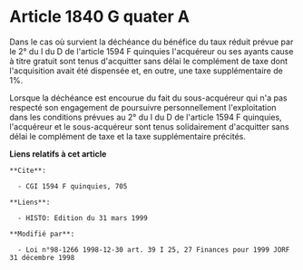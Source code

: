 # Article 1840 G quater A

Dans le cas où survient la déchéance du bénéfice du taux réduit prévue par le 2° du I du D de l'article 1594 F quinquies
l'acquéreur ou ses ayants cause à titre gratuit sont tenus d'acquitter sans délai le complément de taxe dont l'acquisition
avait été dispensée et, en outre, une taxe supplémentaire de 1%.

Lorsque la déchéance est encourue du fait du sous-acquéreur qui n'a pas respecté son engagement de poursuivre personnellement
l'exploitation dans les conditions prévues au 2° du I du D de l'article 1594 F quinquies, l'acquéreur et le sous-acquéreur
sont tenus solidairement d'acquitter sans délai le complément de taxe et la taxe supplémentaire précités.

**Liens relatifs à cet article**

	**Cite**:

	  - CGI 1594 F quinquies, 705

	**Liens**:

	  - HISTO: Edition du 31 mars 1999

	**Modifié par**:

	  - Loi n°98-1266 1998-12-30 art. 39 I 25, 27 Finances pour 1999 JORF 31 décembre 1998
